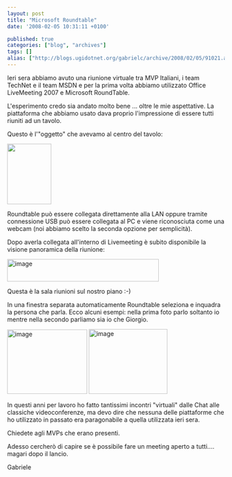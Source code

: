 ```yaml
---
layout: post
title: "Microsoft Roundtable"
date: '2008-02-05 10:31:11 +0100'

published: true
categories: ["blog", "archives"]
tags: []
alias: ["http://blogs.ugidotnet.org/gabrielc/archive/2008/02/05/91021.aspx"]
---
```


<!-- more -->

<p>Ieri sera abbiamo avuto una riunione virtuale tra MVP Italiani, i team TechNet e il team MSDN e per la prima volta abbiamo utilizzato Office LiveMeeting 2007 e Microsoft RoundTable. </p>  <p>L'esperimento credo sia andato molto bene ... oltre le mie aspettative. La piattaforma che abbiamo usato dava proprio l'impressione di essere tutti riuniti ad un tavolo.   <br /></p>  <p>Questo è l'"oggetto" che avevamo al centro del tavolo:</p>  <p><img height="140" src="https://www.microsoft.com/presspass/presskits/uc/images/image034.jpg" width="102" /></p>  <p>Roundtable può essere collegata direttamente alla LAN oppure tramite connessione USB può essere collegata al PC e viene riconosciuta come una webcam (noi abbiamo scelto la seconda opzione per semplicità).</p>  <p>Dopo averla collegata all'interno di Livemeeting è subito disponibile la visione panoramica della riunione:</p>  <p><a href="http://blogs.ugidotnet.org/images/blogs_ugidotnet_org/gabrielc/WindowsLiveWriter/MicrosoftRoundtable_A13B/image_2.png"><img style="border-right: 0px; border-top: 0px; border-left: 0px; border-bottom: 0px" height="52" alt="image" src="http://blogs.ugidotnet.org/images/blogs_ugidotnet_org/gabrielc/WindowsLiveWriter/MicrosoftRoundtable_A13B/image_thumb.png" width="351" border="0" /></a> </p>  <p>Questa è la sala riunioni sul nostro piano :-)</p>  <p>In una finestra separata automaticamente Roundtable seleziona e inquadra la persona che parla. Ecco alcuni esempi: nella prima foto parlo soltanto io mentre nella secondo parliamo sia io che Giorgio.</p>  <p><a href="http://blogs.ugidotnet.org/images/blogs_ugidotnet_org/gabrielc/WindowsLiveWriter/MicrosoftRoundtable_A13B/image_4.png"><img style="border-right: 0px; border-top: 0px; border-left: 0px; border-bottom: 0px" height="149" alt="image" src="http://blogs.ugidotnet.org/images/blogs_ugidotnet_org/gabrielc/WindowsLiveWriter/MicrosoftRoundtable_A13B/image_thumb_1.png" width="185" border="0" /></a> <a href="http://blogs.ugidotnet.org/images/blogs_ugidotnet_org/gabrielc/WindowsLiveWriter/MicrosoftRoundtable_A13B/image_6.png"><img style="border-right: 0px; border-top: 0px; border-left: 0px; border-bottom: 0px" height="150" alt="image" src="http://blogs.ugidotnet.org/images/blogs_ugidotnet_org/gabrielc/WindowsLiveWriter/MicrosoftRoundtable_A13B/image_thumb_2.png" width="182" border="0" /></a> </p>  <p>In questi anni per lavoro ho fatto tantissimi incontri "virtuali" dalle Chat alle classiche videoconferenze, ma devo dire che nessuna delle piattaforme che ho utilizzato in passato era paragonabile a quella utilizzata ieri sera. </p>  <p>Chiedete agli MVPs che erano presenti.</p>  <p>Adesso cercherò di capire se è possibile fare un meeting aperto a tutti.... magari dopo il lancio.</p>  <p>Gabriele</p>
